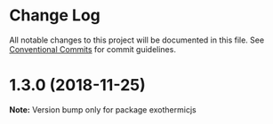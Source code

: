 # Change Log

All notable changes to this project will be documented in this file.
See [Conventional Commits](https://conventionalcommits.org) for commit guidelines.

# 1.3.0 (2018-11-25)

**Note:** Version bump only for package exothermicjs
